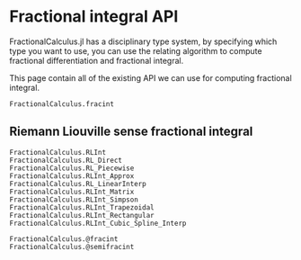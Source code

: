 # Fractional integral API

FractionalCalculus.jl has a disciplinary type system, by specifying which type you want to use, you can use the relating algorithm to compute fractional differentiation and fractional integral. 

This page contain all of the existing API we can use for computing fractional integral.

```@docs
FractionalCalculus.fracint
```

## Riemann Liouville sense fractional integral

```@docs
FractionalCalculus.RLInt
FractionalCalculus.RL_Direct
FractionalCalculus.RL_Piecewise
FractionalCalculus.RLInt_Approx
FractionalCalculus.RL_LinearInterp
FractionalCalculus.RLInt_Matrix
FractionalCalculus.RLInt_Simpson
FractionalCalculus.RLInt_Trapezoidal
FractionalCalculus.RLInt_Rectangular
FractionalCalculus.RLInt_Cubic_Spline_Interp
```

```@docs
FractionalCalculus.@fracint
FractionalCalculus.@semifracint
```

